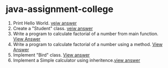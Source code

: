 # java-assignment-college
1. Print Hello World. [veiw answer](https://github.com/ssroy000/java-assignment-college/blob/main/HelloWorld.java)
2. Create a "Student" class. [veiw answer](https://github.com/ssroy000/java-assignment-college/blob/main/Student.java)
3. Write a program to calculate factorial of a number from main function. [View Answer](https://github.com/ssroy000/java-assignment-college/blob/main/Factorial.java)
4. Write a program to calculate factorial of a number using a method. [View Answer](https://github.com/ssroy000/java-assignment-college/blob/main/FactorialMethod.java)
5. Implement "Bird" class. [View answer](https://github.com/ssroy000/java-assignment-college/blob/main/ProgBird.java)
6. Implement a Simple calculator using inheritence.[view answer]()
